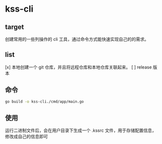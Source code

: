 # kss-cli

## target

创建常用的一些列操作的 cli 工具，通过命令方式能快速实现自己的的需求。

## list

[x] 本地创建一个 git 仓库，并且将远程仓库和本地仓库关联起来。
[ ] release 版本

## 命令

``` bash
go build -o kss-cli./cmd/app/main.go
```

## 使用

运行二进制文件后，会在用户目录下生成一个 .kssrc 文件，用于存储配置信息，修改成自己的信息即可
